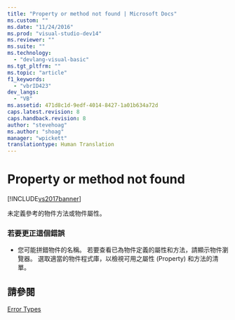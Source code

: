 ```yaml
---
title: "Property or method not found | Microsoft Docs"
ms.custom: ""
ms.date: "11/24/2016"
ms.prod: "visual-studio-dev14"
ms.reviewer: ""
ms.suite: ""
ms.technology: 
  - "devlang-visual-basic"
ms.tgt_pltfrm: ""
ms.topic: "article"
f1_keywords: 
  - "vbrID423"
dev_langs: 
  - "VB"
ms.assetid: 471d8c1d-9edf-4014-8427-1a01b634a72d
caps.latest.revision: 8
caps.handback.revision: 8
author: "stevehoag"
ms.author: "shoag"
manager: "wpickett"
translationtype: Human Translation
---
```

# Property or method not found
[!INCLUDE[vs2017banner](../../../csharp/includes/vs2017banner.md)]

未定義參考的物件方法或物件屬性。  
  
### 若要更正這個錯誤  
  
-   您可能拼錯物件的名稱。  若要查看已為物件定義的屬性和方法，請顯示物件瀏覽器。  選取適當的物件程式庫，以檢視可用之屬性 \(Property\) 和方法的清單。  
  
## 請參閱  
 [Error Types](../../../visual-basic/programming-guide/language-features/error-types.md)